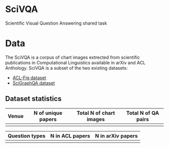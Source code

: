 # SciVQA
Scientific Visual Question Answering shared task

# Data

The SciVQA is a corpus of chart images extrected from scientific publications in Computational Linguistics available in arXiv and ACL Anthology. SciVQA is a subset of the two existing datasets:
* [ACL-Fig dataset](https://huggingface.co/datasets/citeseerx/ACL-fig)
* [SciGraphQA dataset](https://huggingface.co/datasets/alexshengzhili/SciGraphQA-295K-train?row=0)

## Dataset statistics

| Venue | N of unique papers | Total N of chart images | Total N of QA pairs | 
|-------|--------------------|-------------------------|---------------------|
|       |                    |                         |                     | 


| Question types | N in ACL papers | N in arXiv papers| 
|----------------|-----------------|------------------|
|                |                 |                  |             

